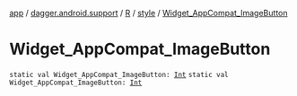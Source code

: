 [app](../../../index.md) / [dagger.android.support](../../index.md) / [R](../index.md) / [style](index.md) / [Widget_AppCompat_ImageButton](./-widget_-app-compat_-image-button.md)

# Widget_AppCompat_ImageButton

`static val Widget_AppCompat_ImageButton: `[`Int`](https://kotlinlang.org/api/latest/jvm/stdlib/kotlin/-int/index.html)
`static val Widget_AppCompat_ImageButton: `[`Int`](https://kotlinlang.org/api/latest/jvm/stdlib/kotlin/-int/index.html)